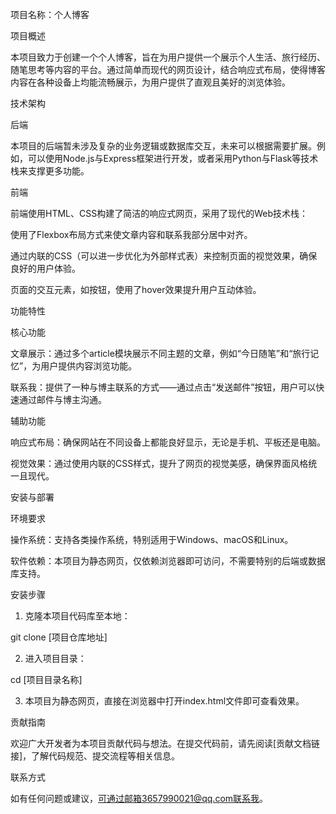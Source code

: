 项目名称：个人博客

项目概述

本项目致力于创建一个个人博客，旨在为用户提供一个展示个人生活、旅行经历、随笔思考等内容的平台。通过简单而现代的网页设计，结合响应式布局，使得博客内容在各种设备上均能流畅展示，为用户提供了直观且美好的浏览体验。

技术架构

后端

本项目的后端暂未涉及复杂的业务逻辑或数据库交互，未来可以根据需要扩展。例如，可以使用Node.js与Express框架进行开发，或者采用Python与Flask等技术栈来支撑更多功能。

前端

前端使用HTML、CSS构建了简洁的响应式网页，采用了现代的Web技术栈：

使用了Flexbox布局方式来使文章内容和联系我部分居中对齐。

通过内联的CSS（可以进一步优化为外部样式表）来控制页面的视觉效果，确保良好的用户体验。

页面的交互元素，如按钮，使用了hover效果提升用户互动体验。


功能特性

核心功能

文章展示：通过多个article模块展示不同主题的文章，例如“今日随笔”和“旅行记忆”，为用户提供内容浏览功能。

联系我：提供了一种与博主联系的方式——通过点击“发送邮件”按钮，用户可以快速通过邮件与博主沟通。


辅助功能

响应式布局：确保网站在不同设备上都能良好显示，无论是手机、平板还是电脑。

视觉效果：通过使用内联的CSS样式，提升了网页的视觉美感，确保界面风格统一且现代。


安装与部署

环境要求

操作系统：支持各类操作系统，特别适用于Windows、macOS和Linux。

软件依赖：本项目为静态网页，仅依赖浏览器即可访问，不需要特别的后端或数据库支持。


安装步骤

1. 克隆本项目代码库至本地：

git clone [项目仓库地址]


2. 进入项目目录：

cd [项目目录名称]


3. 本项目为静态网页，直接在浏览器中打开index.html文件即可查看效果。



贡献指南

欢迎广大开发者为本项目贡献代码与想法。在提交代码前，请先阅读[贡献文档链接]，了解代码规范、提交流程等相关信息。

联系方式

如有任何问题或建议，可通过邮箱3657990021@qq.com联系我。
